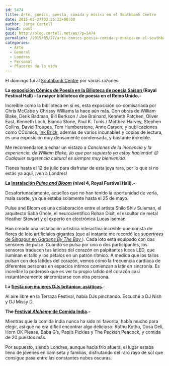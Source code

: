 ```yaml
---
id: 5474
title: Arte, comics, poesía, comida y música en el Southbank Centre
date: 2015-05-27T03:55:22+00:00
author: Jorge Cortell
layout: post
guid: http://blog.cortell.net/es/?p=5474
permalink: /2015/05/27/arte-comics-poesia-comida-y-musica-en-el-southbank-centre/
categories:
  - Arte
  - General
  - Londres
  - Personal
  - Placeres de la vida
---
```

El domingo fui al <a href="http://www.southbankcentre.co.uk/" target="_blank">Southbank Centre</a> por varias razones:

 **La  <a href="http://www.southbankcentre.co.uk/whatson/poetry-comics-1000811?dt=2015-05-24" target="_blank">exposición Cómics de Poesía en la Bilioteca de poesía Saison </a> (Royal Festival Hall) &#8211; la mayor biblioteca de poesía en el Reino Unido.-** 

Increíble como la biblioteca en sí es, esta exposición co-comisariada por Chris McCabe y Chrissy Williams la hace aún más. Con obras de William Blake, Derik Badman, Bill Berkson / Joe Brainard, Kenneth Patchen, Oliver East, Kenneth Loch, Bianca Stone, Paul K. Tunis / Matthea Harvey, Stephen Collins, David Troupes, Tom Humberstone, Anne Carson; y publicaciones como CComics, <a href="http://inkbrick.tumblr.com/" target="_blank">Ink Brick</a>, además de varios incunables y copias de lectura, es una exposición muy densamente condensada, y bastante increíble.

Me recomendaron a echar un vistazo a  _Canciones de la inocencia y la experiencia, de William Blake, ¡lo que por supuesto ya estoy haciendo! 😉 Cualquier sugerencia cultural es siempre muy bienvenida._

Tienes hasta el 12 de julio para disfrutar de esta joya rara, por lo que si no estás ya aquí, ¡ven a Londres!

**La <a href="http://www.southbankcentre.co.uk/whatson/pulse-and-bloom-1000933?dt=2015-05-24" target="_blank">Instalación <em>Pulse and Bloom</em></a> (nivel 4, Royal Festival Hall).-**

Desafortunadamente, aquellos que no han tenido la oportunidad de verla, mala suerte, ya que estaba solamente hasta el 25 de mayo.

Pulse and Bloom es una colaboración entre el artista Shilo Shiv Suleman, el arquitecto Saba Ghole, el neurocientífico Rohan Dixit, el escultor de metal Heather Stewart y el experto en electrónica Lucas Iseman.

Han creado una instalación artística interactiva increíble que consta de flores de loto artificiales gigantes (que al instante me recordó  <a href="http://blog.cortell.net/blog/2014/09/23/in-singapore-day-2-suntec-city-din-tai-fung-gardens-by-the-bay-and-marina-sands-bay/" target="_ blank">los <em>supertrees</em> de Singapur en <em>Gardens By The Bay </em></a>). Cada loto está equipado con dos sensores de pulso. Cuando se pulsa por uno o dos participantes, los sensores traducen tus latidos del corazón en palpitantes luces LED, que iluminan el tallo y los pétalos en un patrón rítmico. A medida que los tallos pulsan con dos latidos del corazón, vemos cómo la frecuencia cardíaca de diferentes personas en espacios íntimos comienzan a latir en sincronía. Es increíble lo poderoso que es ver tu propio latido del corazón casi instantáneamente sincronizarse con otra persona.

**La <a href="http://www.southbankcentre.co.uk/whatson/party-with-british-asian-female-djs-1001008?dt=2015-05-24" target="_blank">fiesta con mujeres DJs británico-asiáticas</a>.-**

Al aire libre en la Terraza Festival, había DJs pinchando. Escuché a DJ Nish y DJ Missy D.

**The <a href="http://www.southbankcentre.co.uk/whatson/festivals-series/food-and-drink" target="_blank">Festival <em>Alchemy</em> de Comida India</a>.-**

Mientras que la comida india nunca ha sido mi favorita, había mucho para elegir, así que no era difícil encontrar algo delicioso: Kothu Kothu, Dosa Deli, Horn OK Please, Baba G&#8217;s, Papi&#8217;s Pickles y The Peckish Peacock, y comida de 20 puestos más.

Por supuesto, siendo Londres, aunque hacía frío afuera, el lugar estaba lleno de jóvenes en camiseta y familias, disfrutando del raro rayo de sol que consigue pasa entre las constantes nubes oscuras.